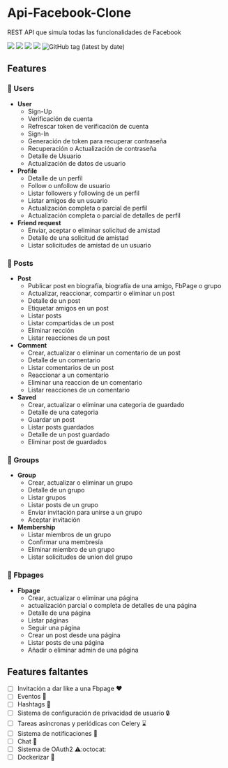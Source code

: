 # Api-Facebook-Clone
REST API que simula todas las funcionalidades de Facebook

![](https://img.shields.io/badge/python-v3.9-blue)
![](https://img.shields.io/badge/django-v3.2.5-blue)
![](https://img.shields.io/badge/djangorestframework-v3.12.4-blue)
![](https://img.shields.io/badge/psycopg2-v2.9.1-blue)
![GitHub tag (latest by date)](https://img.shields.io/github/v/tag/Julian-Bio0404/Api-Facebook-Clone)

## Features
### :bust_in_silhouette: Users 
  + **User** 
    + Sign-Up
    + Verificación de cuenta
    + Refrescar token de verificación de cuenta
    + Sign-In
    + Generación de token para recuperar contraseña
    + Recuperación o Actualización de contraseña
    + Detalle de Usuario
    + Actualización de datos de usuario
  + **Profile**
    + Detalle de un perfil
    + Follow o unfollow de usuario
    + Listar followers y following de un perfil
    + Listar amigos de un usuario
    + Actualización completa o parcial de perfil
    + Actualización completa o parcial de detalles de perfil
  + **Friend request**
    + Enviar, aceptar o eliminar solicitud de amistad
    + Detalle de una solicitud de amistad
    + Listar solicitudes de amistad de un usuario
    
### :newspaper: Posts
  + **Post**
    + Publicar post en biografía, biografía de una amigo, FbPage o grupo
    + Actualizar, reaccionar, compartir o eliminar un post
    + Detalle de un post
    + Etiquetar amigos en un post
    + Listar posts
    + Listar compartidas de un post
    + Eliminar rección
    + Listar reacciones de un post
 + **Comment**
    + Crear, actualizar o eliminar un comentario de un post
    + Detalle de un comentario
    + Listar comentarios de un post
    + Reaccionar a un comentario
    + Eliminar una reaccion de un comentario
    + Listar reacciones de un comentario
 + **Saved**
    + Crear, actualizar o eliminar una categoria de guardado
    + Detalle de una categoria
    + Guardar un post
    + Listar posts guardados
    + Detalle de un post guardado
    + Eliminar post de guardados

### :busts_in_silhouette: Groups
  + **Group**
    + Crear, actualizar o eliminar un grupo
    + Detalle de un grupo
    + Listar grupos
    + Listar posts de un grupo
    + Enviar invitación para unirse a un grupo
    + Aceptar invitación 
  + **Membership**
    + Listar miembros de un grupo
    + Confirmar una membresía
    + Eliminar miembro de un grupo
    + Listar solicitudes de union del grupo
    
### :green_book: Fbpages
  + **Fbpage**
    + Crear, actualizar o eliminar una página
    + actualización parcial o completa de detalles de una página
    + Detalle de una página
    + Listar páginas
    + Seguir una página
    + Crear un post desde una página
    + Listar posts de una página
    + Añadir o eliminar admin de una página
  
## Features faltantes
  - [ ] Invitación a dar like a una Fbpage :heart:
  - [ ] Eventos :date:
  - [ ] Hashtags :pushpin:
  - [ ] Sistema de configuración de privacidad de usuario :lock:
  - [ ] Tareas asíncronas y periódicas con Celery :hourglass:
  - [ ] Sistema de notificaciones :bell:
  - [ ] Chat :speech_balloon:
  - [ ] Sistema de OAuth2 :warning::octocat:
  - [ ] Dockerizar :whale: